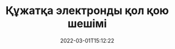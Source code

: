 ---
############################# Static ############################
layout: "product"
date: 2022-03-01T15:12:22
draft: false
#operation: 
#signaturetype: 
#fileformat: 
#productName: Java
lang: kk
#productCode: java
#otherformats: 
#breadcrumb: Put  signature on  for Java
product: "Signature"
product_tag: "signature"

############################# Head ############################
head_title: "C# .NET, Java, Node.js сандық қолтаңба қолданбалары"
head_description: ".NET, Java немесе Node.js қолданбаларында электрондық қолтаңбаларды GroupDocs.Signature көмегімен біріктіріңіз. Танымал бизнес құжат пішімдеріне қол қойыңыз."

############################# Header ############################
title: "Құжатқа электронды қол қою шешімі"
description: "Бағдарламашылар мен түпкі пайдаланушыларға арналған икемді API және қолданбаға негізделген шешімдерді пайдаланып, кез келген платформада сандық құжаттар мен кескіндерге қол қойыңыз."

############################# APIs ###############################
apis:
  enable: true

  api:
    # api loop
    - title: "GroupDocs. Signature Жоғары код API интерфейстерін қамтиды"
      link: "/signature/"
      label: "Барлық жоғары код API интерфейстерін қараңыз"
      api_product:
        # api_product loop
        - link: "/signature/net/"
          img_alt: "GroupDocs.Signature for .NET"
          image: "/border/groupdocs-signature-net.svg"
          product: "GroupDocs.Signature for"
          platform: ".NET"
          content: "Microsoft Office, PDF, кескіндер және .NET қолданбаларындағы әртүрлі басқа пішімдерге ең танымал сандық қолтаңба түрлерін қосу, іздеу және тексеру үшін Native .NET API."

        # api_product loop
        - link: "/signature/java/"
          img_alt: "GroupDocs.Signature for Java"
          image: "/border/groupdocs-signature-java.svg"
          product: "GroupDocs.Signature for"
          platform: "Java"
          content: "JDK орнатылған кез келген операциялық жүйеде құжаттар мен кескіндердің кең ауқымына сандық қол қою үшін Java қолданбаларын eSignature мүмкіндіктерімен кеңейтіңіз."

        # api_product loop
        - link: "/signature/nodejs-java/"
          img_alt: "GroupDocs.Signature for Node.js via Java"
          image: "/border/groupdocs-signature-nodejs-java.svg"
          product: "GroupDocs.Signature for"
          platform: "Node.js"
          content: "Біздің Node.js шешіміміз сандық қолтаңба арқылы бизнес қолданбаларыңызды кеңейтеді. Танымал құжаттар мен кескін форматтарына электронды қолтаңбаларды оңай қойыңыз."

    # api loop
    - title: "GroupDocs.Signature төмен код API интерфейстерін қамтиды"
      link: "https://products.groupdocs.cloud/signature"
      label: "Барлық төмен код API интерфейстерін қараңыз"
      api_product:
        # api_product loop
        - link: "https://products.groupdocs.cloud/signature/curl"
          img_alt: "GroupDocs.Signature Cloud for cURL"
          image: "https://www.groupdocs.cloud/templates/groupdocscloud/images/sdk/272x272/groupdocs_signature-for-curl.png"
          product: "GroupDocs.Signature"
          platform: "Cloud for cURL"
          content: "PDF, Word, Excel және кескіндерді қоса, барлық танымал құжат пішімдеріне әртүрлі қолтаңба түрлерін қосу және өңдеу үшін cURL RESTful құжат қолтаңбасының API интерфейсімен жұмыс істеңіз."

        # api_product loop
        - link: "https://products.groupdocs.cloud/signature/net"
          img_alt: "GroupDocs.Signature Cloud SDK for .NET"
          image: "https://www.groupdocs.cloud/templates/groupdocscloud/images/sdk/272x272/groupdocs_signature-for-net.png"
          product: "GroupDocs.Signature"
          platform: "Cloud SDK for .NET"
          content: ".NET қолданбаларында бірқатар құжат пішіміндегі сандық қолтаңбаны басқару үшін .NET SDK көмегімен электрондық қолтаңба RESTful API оңай пайдаланыңыз."

        # api_product loop
        - link: "https://products.groupdocs.cloud/signature/java"
          img_alt: "GroupDocs.Signature Cloud SDK for Java"
          image: "https://www.groupdocs.cloud/templates/groupdocscloud/images/sdk/272x272/groupdocs_signature-for-java.png"
          product: "GroupDocs.Signature"
          platform: "Cloud SDK for Java"
          content: "Java үшін арнайы әзірленген құжат қолтаңбасы SDK көмегімен java қолданбаларында құжатқа қол қоюдың кеңейтілген мүмкіндіктерін енгізіңіз."

    # api loop
    - title: "GroupDocs.Signature Код қолданбалары жоқ"
      link: "https://products.groupdocs.app/signature"
      label: "Барлық кодсыз қолданбаларды қараңыз"
      api_product:
        # api_product loop
        - link: "https://products.groupdocs.app/signature/total"
          img_alt: "GroupDocs.Signature Total"
          image: "https://www.aspose.cloud/templates/asposeapp/images/products/logo/aspose_signature-app.png"
          product: "GroupDocs.Signature"
          platform: "Total"
          content: "Microsoft Word, Excel, PowerPoint, Visio және PDF файлдарына мәтін, сурет, штрих-код немесе QR-код арқылы қол қойыңыз."

        # api_product loop
        - link: "https://products.groupdocs.app/signature/docx"
          img_alt: "GroupDocs.Signature DOCX"
          image: "https://www.aspose.cloud/templates/groupdocsapp/images/products/logo/groupdocs_words-app.png"
          product: "GroupDocs.Signature"
          platform: "DOCX"
          content: "Word құжаттарына тікелей браузеріңізден онлайн цифрлық қол қою тегін."

        # api_product loop
        - link: "https://products.groupdocs.app/signature/pdf"
          img_alt: "GroupDocs.Signature PDF"
          image: "https://www.aspose.cloud/templates/groupdocsapp/images/products/logo/groupdocs_pdf-app.png"
          product: "GroupDocs.Signature"
          platform: "PDF"
          content: "Кез келген веб-шолғыштағы мәтінді, кескінді немесе штрих-кодты пайдаланып e-Sign PDF файлдары."

############################# Back to top ###############################
back_to_top:
  enable: true
---